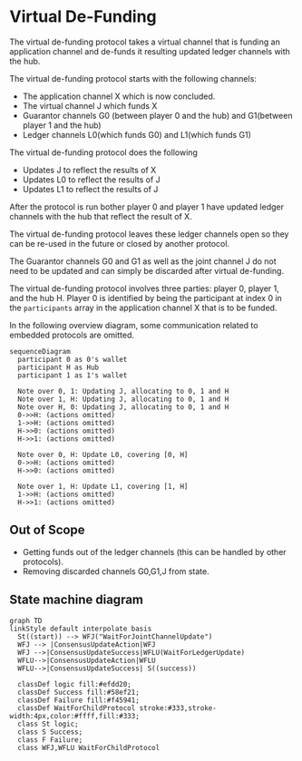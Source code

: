 # Virtual De-Funding

The virtual de-funding protocol takes a virtual channel that is funding an application channel and de-funds it resulting updated ledger channels with the hub.

The virtual de-funding protocol starts with the following channels:

- The application channel X which is now concluded.
- The virtual channel J which funds X
- Guarantor channels G0 (between player 0 and the hub) and G1(between player 1 and the hub)
- Ledger channels L0(which funds G0) and L1(which funds G1)

The virtual de-funding protocol does the following

- Updates J to reflect the results of X
- Updates L0 to reflect the results of J
- Updates L1 to reflect the results of J

After the protocol is run bother player 0 and player 1 have updated ledger channels with the hub that reflect the result of X.

The virtual de-funding protocol leaves these ledger channels open so they can be re-used in the future or closed by another protocol.

The Guarantor channels G0 and G1 as well as the joint channel J do not need to be updated and can simply be discarded after virtual de-funding.

The virtual de-funding protocol involves three parties: player 0, player 1, and the hub H.
Player 0 is identified by being the participant at index 0 in the `participants` array in
the application channel X that is to be funded.

In the following overview diagram, some communication related to embedded protocols are omitted.

```mermaid
sequenceDiagram
  participant 0 as 0's wallet
  participant H as Hub
  participant 1 as 1's wallet

  Note over 0, 1: Updating J, allocating to 0, 1 and H
  Note over 1, H: Updating J, allocating to 0, 1 and H
  Note over H, 0: Updating J, allocating to 0, 1 and H
  0->>H: (actions omitted)
  1->>H: (actions omitted)
  H->>0: (actions omitted)
  H->>1: (actions omitted)

  Note over 0, H: Update L0, covering [0, H]
  0->>H: (actions omitted)
  H->>0: (actions omitted)

  Note over 1, H: Update L1, covering [1, H]
  1->>H: (actions omitted)
  H->>1: (actions omitted)

```

## Out of Scope

- Getting funds out of the ledger channels (this can be handled by other protocols).
- Removing discarded channels G0,G1,J from state.

## State machine diagram

```mermaid
graph TD
linkStyle default interpolate basis
  St((start)) --> WFJ("WaitForJointChannelUpdate")
  WFJ --> |ConsensusUpdateAction|WFJ
  WFJ -->|ConsensusUpdateSuccess|WFLU(WaitForLedgerUpdate)
  WFLU-->|ConsensusUpdateAction|WFLU
  WFLU-->|ConsensusUpdateSuccess| S((success))

  classDef logic fill:#efdd20;
  classDef Success fill:#58ef21;
  classDef Failure fill:#f45941;
  classDef WaitForChildProtocol stroke:#333,stroke-width:4px,color:#ffff,fill:#333;
  class St logic;
  class S Success;
  class F Failure;
  class WFJ,WFLU WaitForChildProtocol
```
